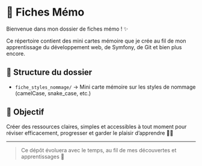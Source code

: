 # 📁 Fiches Mémo

Bienvenue dans mon dossier de fiches mémo ! ✨

Ce répertoire contient des mini cartes mémoire que je crée au fil de mon apprentissage du développement web, de Symfony, de Git et bien plus encore.

## 📂 Structure du dossier

- `fiche_styles_nommage/` → Mini carte mémoire sur les styles de nommage (camelCase, snake_case, etc.)

## 📌 Objectif

Créer des ressources claires, simples et accessibles à tout moment pour réviser efficacement, progresser et garder le plaisir d’apprendre 🧠💡

---

> Ce dépôt évoluera avec le temps, au fil de mes découvertes et apprentissages 💜
